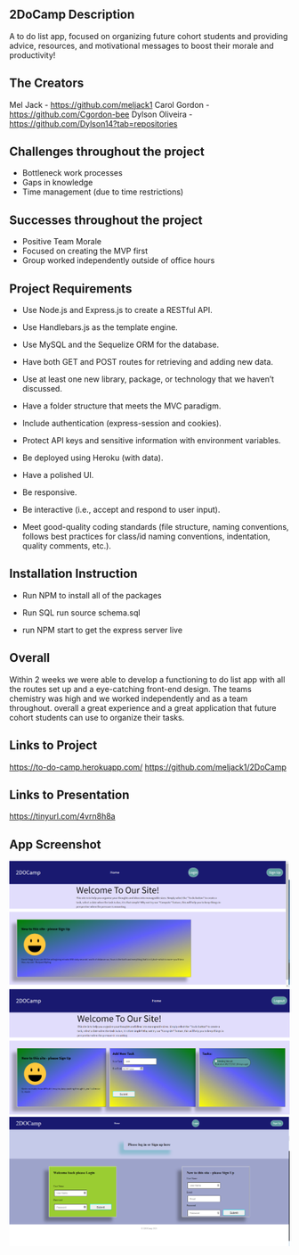 ## 2DoCamp Description
A to do list app, focused on organizing future cohort students and providing advice, resources, and motivational messages to boost their morale and productivity!

## The Creators
Mel Jack - https://github.com/meljack1
Carol Gordon - https://github.com/Cgordon-bee
Dylson Oliveira - https://github.com/Dylson14?tab=repositories 

## Challenges throughout the project

* Bottleneck work processes
* Gaps in knowledge
* Time management (due to time restrictions)

## Successes throughout the project

* Positive Team Morale
* Focused on creating the MVP first
* Group worked independently outside of office hours


## Project Requirements
* Use Node.js and Express.js to create a RESTful API.

* Use Handlebars.js as the template engine.

* Use MySQL and the Sequelize ORM for the database.

* Have both GET and POST routes for retrieving and adding new data.

* Use at least one new library, package, or technology that we haven’t discussed.

* Have a folder structure that meets the MVC paradigm.

* Include authentication (express-session and cookies).

* Protect API keys and sensitive information with environment variables.

* Be deployed using Heroku (with data).

* Have a polished UI.

* Be responsive.

* Be interactive (i.e., accept and respond to user input).

* Meet good-quality coding standards (file structure, naming conventions, follows best practices for class/id naming conventions, indentation, quality comments, etc.).

## Installation Instruction

* Run NPM to install all of the packages

* Run SQL run source schema.sql

* run NPM start to get the express server live


## Overall

Within 2 weeks we were able to develop a functioning to do list app with all the routes set up and a eye-catching front-end design. The teams chemistry was high and we worked independently and as a team throughout. overall a great experience and a great application that future cohort students can use to organize their tasks.


## Links to Project
https://to-do-camp.herokuapp.com/
https://github.com/meljack1/2DoCamp

## Links to Presentation
https://tinyurl.com/4vrn8h8a

## App Screenshot
![Web Screenshot](./assets/2DoApp.png)
![Web Screenshot](./assets/Homepage.png)
![Web Screenshot](./assets/Login.png)
